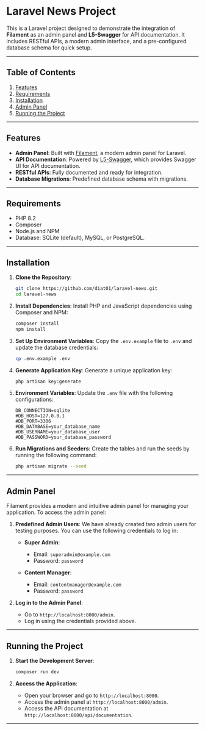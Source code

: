 # Laravel News Project

This is a Laravel project designed to demonstrate the integration of **Filament** as an admin panel and **L5-Swagger** for API documentation. It includes RESTful APIs, a modern admin interface, and a pre-configured database schema for quick setup.

---

## Table of Contents

1. [Features](#features)
2. [Requirements](#requirements)
3. [Installation](#installation)
4. [Admin Panel](#admin-panel)
5. [Running the Project](#running-the-project)

---

## Features

- **Admin Panel**: Built with [Filament](https://filamentphp.com/), a modern admin panel for Laravel.
- **API Documentation**: Powered by [L5-Swagger](https://github.com/DarkaOnLine/L5-Swagger), which provides Swagger UI for API documentation.
- **RESTful APIs**: Fully documented and ready for integration.
- **Database Migrations**: Predefined database schema with migrations.

---

## Requirements

- PHP 8.2
- Composer
- Node.js and NPM
- Database: SQLite (default), MySQL, or PostgreSQL.

---

## Installation

1. **Clone the Repository**:
   ```bash
   git clone https://github.com/diat01/laravel-news.git
   cd laravel-news
   ```

2. **Install Dependencies**:
   Install PHP and JavaScript dependencies using Composer and NPM:
   ```bash
   composer install
   npm install
   ```

3. **Set Up Environment Variables**:
   Copy the `.env.example` file to `.env` and update the database credentials:
   ```bash
   cp .env.example .env
   ```

4. **Generate Application Key**:
   Generate a unique application key:
   ```bash
   php artisan key:generate
   ```

5. **Environment Variables**:
   Update the `.env` file with the following configurations:

    ```env
    DB_CONNECTION=sqlite
    #DB_HOST=127.0.0.1
    #DB_PORT=3306
    #DB_DATABASE=your_database_name
    #DB_USERNAME=your_database_user
    #DB_PASSWORD=your_database_password
    ```

6. **Run Migrations and Seeders**:
   Create the tables and run the seeds by running the following command:
   ```bash
   php artisan migrate --seed
   ```

---

## Admin Panel

Filament provides a modern and intuitive admin panel for managing your application. To access the admin panel:

1. **Predefined Admin Users**:
   We have already created two admin users for testing purposes. You can use the following credentials to log in:
    - **Super Admin**:
        - Email: `superadmin@example.com`
        - Password: `password`

    - **Content Manager**:
        - Email: `contentmanager@example.com`
        - Password: `password`

2. **Log in to the Admin Panel**:
    - Go to `http://localhost:8000/admin`.
    - Log in using the credentials provided above.

---

## Running the Project

1. **Start the Development Server**:
   ```bash
   composer run dev
   ```

2. **Access the Application**:
    - Open your browser and go to `http://localhost:8000`.
    - Access the admin panel at `http://localhost:8000/admin`.
    - Access the API documentation at `http://localhost:8000/api/documentation`.

---
